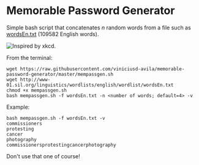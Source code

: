 # Memorable Password Generator

Simple bash script that concatenates _n_ random words from a file such as [wordsEn.txt](http://www-01.sil.org/linguistics/wordlists/english/wordlist/wordsEn.txt) (109582 English words).

![Inspired by xkcd.](https://imgs.xkcd.com/comics/password_strength.png)

From the terminal:
```
wget https://raw.githubusercontent.com/viniciusd-avila/memorable-password-generator/master/mempassgen.sh
wget http://www-01.sil.org/linguistics/wordlists/english/wordlist/wordsEn.txt 
chmod +x mempassgen.sh
bash mempassgen.sh -f wordsEn.txt -n <number of words; default=4> -v 
```

Example:
```
bash mempassgen.sh -f wordsEn.txt -v
commissioners
protesting
cancer
photography
commissionersprotestingcancerphotography
```

Don't use that one of course!

